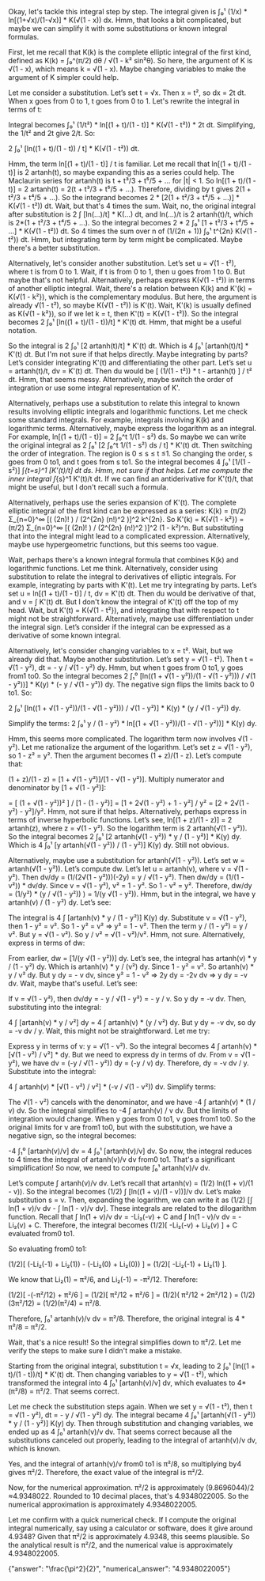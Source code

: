 <think>
Okay, let's tackle this integral step by step. The integral given is ∫₀¹ (1/x) * ln[(1+√x)/(1-√x)] * K(√(1 - x)) dx. Hmm, that looks a bit complicated, but maybe we can simplify it with some substitutions or known integral formulas.

First, let me recall that K(k) is the complete elliptic integral of the first kind, defined as K(k) = ∫₀^(π/2) dθ / √(1 - k² sin²θ). So here, the argument of K is √(1 - x), which means k = √(1 - x). Maybe changing variables to make the argument of K simpler could help.

Let me consider a substitution. Let’s set t = √x. Then x = t², so dx = 2t dt. When x goes from 0 to 1, t goes from 0 to 1. Let's rewrite the integral in terms of t:

Integral becomes ∫₀¹ (1/t²) * ln[(1 + t)/(1 - t)] * K(√(1 - t²)) * 2t dt. Simplifying, the 1/t² and 2t give 2/t. So:

2 ∫₀¹ [ln((1 + t)/(1 - t)) / t] * K(√(1 - t²)) dt.

Hmm, the term ln[(1 + t)/(1 - t)] / t is familiar. Let me recall that ln[(1 + t)/(1 - t)] is 2 artanh(t), so maybe expanding this as a series could help. The Maclaurin series for artanh(t) is t + t³/3 + t⁵/5 + ... for |t| < 1. So ln[(1 + t)/(1 - t)] = 2 artanh(t) = 2(t + t³/3 + t⁵/5 + ...). Therefore, dividing by t gives 2(1 + t²/3 + t⁴/5 + ...). So the integrand becomes 2 * [2(1 + t²/3 + t⁴/5 + ...)] * K(√(1 - t²)) dt. Wait, but that's 4 times the sum. Wait, no, the original integral after substitution is 2 ∫ [ln(...)/t] * K(...) dt, and ln(...)/t is 2 artanh(t)/t, which is 2*(1 + t²/3 + t⁴/5 + ...). So the integral becomes 2 * 2 ∫₀¹ [1 + t²/3 + t⁴/5 + ...] * K(√(1 - t²)) dt. So 4 times the sum over n of (1/(2n + 1)) ∫₀¹ t^{2n} K(√(1 - t²)) dt. Hmm, but integrating term by term might be complicated. Maybe there's a better substitution.

Alternatively, let's consider another substitution. Let’s set u = √(1 - t²), where t is from 0 to 1. Wait, if t is from 0 to 1, then u goes from 1 to 0. But maybe that's not helpful. Alternatively, perhaps express K(√(1 - t²)) in terms of another elliptic integral. Wait, there's a relation between K(k) and K'(k) = K(√(1 - k²}), which is the complementary modulus. But here, the argument is already √(1 - t²), so maybe K(√(1 - t²)) is K'(t). Wait, K'(k) is usually defined as K(√(1 - k²}), so if we let k = t, then K'(t) = K(√(1 - t²)). So the integral becomes 2 ∫₀¹ [ln((1 + t)/(1 - t))/t] * K'(t) dt. Hmm, that might be a useful notation.

So the integral is 2 ∫₀¹ [2 artanh(t)/t] * K'(t) dt. Which is 4 ∫₀¹ [artanh(t)/t] * K'(t) dt. But I'm not sure if that helps directly. Maybe integrating by parts? Let’s consider integrating K'(t) and differentiating the other part. Let’s set u = artanh(t)/t, dv = K'(t) dt. Then du would be [ (1/(1 - t²)) * t - artanh(t) ] / t² dt. Hmm, that seems messy. Alternatively, maybe switch the order of integration or use some integral representation of K'.

Alternatively, perhaps use a substitution to relate this integral to known results involving elliptic integrals and logarithmic functions. Let me check some standard integrals. For example, integrals involving K(k) and logarithmic terms. Alternatively, maybe express the logarithm as an integral. For example, ln[(1 + t)/(1 - t)] = 2 ∫₀^t 1/(1 - s²) ds. So maybe we can write the original integral as 2 ∫₀¹ [2 ∫₀^t 1/(1 - s²) ds / t] * K'(t) dt. Then switching the order of integration. The region is 0 ≤ s ≤ t ≤1. So changing the order, s goes from 0 to1, and t goes from s to1. So the integral becomes 4 ∫₀¹ [1/(1 - s²)] ∫_{t=s}^1 [K'(t)/t] dt ds. Hmm, not sure if that helps. Let me compute the inner integral ∫_{s}^1 K'(t)/t dt. If we can find an antiderivative for K'(t)/t, that might be useful, but I don't recall such a formula.

Alternatively, perhaps use the series expansion of K'(t). The complete elliptic integral of the first kind can be expressed as a series: K(k) = (π/2) Σ_{n=0}^∞ [( (2n)! ) / (2^{2n} (n!)^2 )]^2 k^{2n}. So K'(k) = K(√(1 - k²}) = (π/2) Σ_{n=0}^∞ [( (2n)! ) / (2^{2n} (n!)^2 )]^2 (1 - k²)^n. But substituting that into the integral might lead to a complicated expression. Alternatively, maybe use hypergeometric functions, but this seems too vague.

Wait, perhaps there's a known integral formula that combines K(k) and logarithmic functions. Let me think. Alternatively, consider using substitution to relate the integral to derivatives of elliptic integrals. For example, integrating by parts with K'(t). Let me try integrating by parts. Let’s set u = ln[(1 + t)/(1 - t)] / t, dv = K'(t) dt. Then du would be derivative of that, and v = ∫ K'(t) dt. But I don't know the integral of K'(t) off the top of my head. Wait, but K'(t) = K(√(1 - t²}), and integrating that with respect to t might not be straightforward. Alternatively, maybe use differentiation under the integral sign. Let’s consider if the integral can be expressed as a derivative of some known integral.

Alternatively, let's consider changing variables to x = t². Wait, but we already did that. Maybe another substitution. Let’s set y = √(1 - t²). Then t = √(1 - y²), dt = - y / √(1 - y²) dy. Hmm, but when t goes from 0 to1, y goes from1 to0. So the integral becomes 2 ∫₁⁰ [ln((1 + √(1 - y²))/(1 - √(1 - y²))) / √(1 - y²))] * K(y) * (- y / √(1 - y²)) dy. The negative sign flips the limits back to 0 to1. So:

2 ∫₀¹ [ln((1 + √(1 - y²))/(1 - √(1 - y²))) / √(1 - y²)] * K(y) * (y / √(1 - y²)) dy.

Simplify the terms: 2 ∫₀¹ y / (1 - y²) * ln[(1 + √(1 - y²))/(1 - √(1 - y²))] * K(y) dy.

Hmm, this seems more complicated. The logarithm term now involves √(1 - y²). Let me rationalize the argument of the logarithm. Let’s set z = √(1 - y²), so 1 - z² = y². Then the argument becomes (1 + z)/(1 - z). Let’s compute that:

(1 + z)/(1 - z) = [1 + √(1 - y²)]/[1 - √(1 - y²)]. Multiply numerator and denominator by [1 + √(1 - y²)]:

= [ (1 + √(1 - y²))² ] / [1 - (1 - y²)] = [1 + 2√(1 - y²) + 1 - y²] / y² = [2 + 2√(1 - y²) - y²]/y². Hmm, not sure if that helps. Alternatively, perhaps express in terms of inverse hyperbolic functions. Let’s see, ln[(1 + z)/(1 - z)] = 2 artanh(z), where z = √(1 - y²). So the logarithm term is 2 artanh(√(1 - y²)). So the integral becomes 2 ∫₀¹ [2 artanh(√(1 - y²)) * y / (1 - y²)] * K(y) dy. Which is 4 ∫₀¹ [y artanh(√(1 - y²)) / (1 - y²)] K(y) dy. Still not obvious.

Alternatively, maybe use a substitution for artanh(√(1 - y²)). Let’s set w = artanh(√(1 - y²)). Let’s compute dw. Let’s let u = artanh(v), where v = √(1 - y²). Then dv/dy = (1/(2√(1 - y²)))(-2y) = y / √(1 - y²). Then dw/dy = (1/(1 - v²)) * dv/dy. Since v = √(1 - y²), v² = 1 - y². So 1 - v² = y². Therefore, dw/dy = (1/y²) * (y / √(1 - y²)) ) = 1/(y √(1 - y²)). Hmm, but in the integral, we have y artanh(v) / (1 - y²) dy. Let’s see:

The integral is 4 ∫ [artanh(v) * y / (1 - y²)] K(y) dy. Substitute v = √(1 - y²), then 1 - y² = v². So 1 - y² = v² => y² = 1 - v². Then the term y / (1 - y²) = y / v². But y = √(1 - v²). So y / v² = √(1 - v²)/v². Hmm, not sure. Alternatively, express in terms of dw:

From earlier, dw = [1/(y √(1 - y²))] dy. Let’s see, the integral has artanh(v) * y / (1 - y²) dy. Which is artanh(v) * y / (v²) dy. Since 1 - y² = v². So artanh(v) * y / v² dy. But y dy = - v dv, since y² = 1 - v² => 2y dy = -2v dv => y dy = -v dv. Wait, maybe that's useful. Let’s see:

If v = √(1 - y²), then dv/dy = - y / √(1 - y²) = - y / v. So y dy = -v dv. Then, substituting into the integral:

4 ∫ [artanh(v) * y / v²] dy = 4 ∫ artanh(v) * (y / v²) dy. But y dy = -v dv, so dy = -v dv / y. Wait, this might not be straightforward. Let me try:

Express y in terms of v: y = √(1 - v²). So the integral becomes 4 ∫ artanh(v) * [√(1 - v²) / v²] * dy. But we need to express dy in terms of dv. From v = √(1 - y²), we have dv = (-y / √(1 - y²)) dy = (-y / v) dy. Therefore, dy = -v dv / y. Substitute into the integral:

4 ∫ artanh(v) * [√(1 - v²) / v²] * (-v / √(1 - v²)) dv. Simplify terms:

The √(1 - v²) cancels with the denominator, and we have -4 ∫ artanh(v) * (1 / v) dv. So the integral simplifies to -4 ∫ artanh(v) / v dv. But the limits of integration would change. When y goes from 0 to1, v goes from1 to0. So the original limits for v are from1 to0, but with the substitution, we have a negative sign, so the integral becomes:

-4 ∫₁⁰ [artanh(v)/v] dv = 4 ∫₀¹ [artanh(v)/v] dv. So now, the integral reduces to 4 times the integral of artanh(v)/v dv from0 to1. That's a significant simplification! So now, we need to compute ∫₀¹ artanh(v)/v dv.

Let’s compute ∫ artanh(v)/v dv. Let’s recall that artanh(v) = (1/2) ln((1 + v)/(1 - v)). So the integral becomes (1/2) ∫ [ln((1 + v)/(1 - v))]/v dv. Let’s make substitution s = v. Then, expanding the logarithm, we can write it as (1/2) [∫ ln(1 + v)/v dv - ∫ ln(1 - v)/v dv]. These integrals are related to the dilogarithm function. Recall that ∫ ln(1 + v)/v dv = -Li₂(-v) + C and ∫ ln(1 - v)/v dv = -Li₂(v) + C. Therefore, the integral becomes (1/2)[ -Li₂(-v) + Li₂(v) ] + C evaluated from0 to1.

So evaluating from0 to1:

(1/2)[ (-Li₂(-1) + Li₂(1)) - (-Li₂(0) + Li₂(0)) ] = (1/2)[ -Li₂(-1) + Li₂(1) ].

We know that Li₂(1) = π²/6, and Li₂(-1) = -π²/12. Therefore:

(1/2)[ -(-π²/12) + π²/6 ] = (1/2)[ π²/12 + π²/6 ] = (1/2)( π²/12 + 2π²/12 ) = (1/2)(3π²/12) = (1/2)(π²/4) = π²/8.

Therefore, ∫₀¹ artanh(v)/v dv = π²/8. Therefore, the original integral is 4 * π²/8 = π²/2.

Wait, that's a nice result! So the integral simplifies down to π²/2. Let me verify the steps to make sure I didn't make a mistake.

Starting from the original integral, substitution t = √x, leading to 2 ∫₀¹ [ln((1 + t)/(1 - t))/t] * K'(t) dt. Then changing variables to y = √(1 - t²), which transformed the integral into 4 ∫₀¹ [artanh(v)/v] dv, which evaluates to 4*(π²/8) = π²/2. That seems correct.

Let me check the substitution steps again. When we set y = √(1 - t²), then t = √(1 - y²), dt = - y / √(1 - y²) dy. The integral became 4 ∫₀¹ [artanh(√(1 - y²)) * y / (1 - y²)] K(y) dy. Then through substitution and changing variables, we ended up as 4 ∫₀¹ artanh(v)/v dv. That seems correct because all the substitutions canceled out properly, leading to the integral of artanh(v)/v dv, which is known.

Yes, and the integral of artanh(v)/v from0 to1 is π²/8, so multiplying by4 gives π²/2. Therefore, the exact value of the integral is π²/2.

Now, for the numerical approximation. π²/2 is approximately (9.8696044)/2 ≈4.9348022. Rounded to 10 decimal places, that's 4.9348022005. So the numerical approximation is approximately 4.9348022005.

Let me confirm with a quick numerical check. If I compute the original integral numerically, say using a calculator or software, does it give around 4.9348? Given that π²/2 is approximately 4.9348, this seems plausible. So the analytical result is π²/2, and the numerical value is approximately 4.9348022005.
</think>

{"answer": "\\frac{\\pi^2}{2}", "numerical_answer": "4.9348022005"}